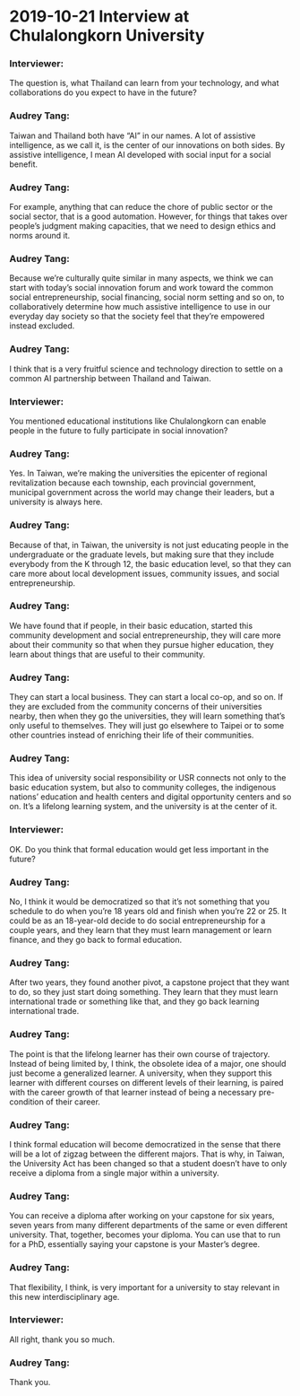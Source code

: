 # 2019-10-21 Interview at Chulalongkorn University

### Interviewer:
The question is, what Thailand can learn from your technology, and what collaborations do you expect to have in the future?

### Audrey Tang:
Taiwan and Thailand both have “AI” in our names. A lot of assistive intelligence, as we call it, is the center of our innovations on both sides. By assistive intelligence, I mean AI developed with social input for a social benefit.

### Audrey Tang:
For example, anything that can reduce the chore of public sector or the social sector, that is a good automation. However, for things that takes over people’s judgment making capacities, that we need to design ethics and norms around it.

### Audrey Tang:
Because we’re culturally quite similar in many aspects, we think we can start with today’s social innovation forum and work toward the common social entrepreneurship, social financing, social norm setting and so on, to collaboratively determine how much assistive intelligence to use in our everyday day society so that the society feel that they’re empowered instead excluded.

### Audrey Tang:
I think that is a very fruitful science and technology direction to settle on a common AI partnership between Thailand and Taiwan.

### Interviewer:
You mentioned educational institutions like Chulalongkorn can enable people in the future to fully participate in social innovation?

### Audrey Tang:
Yes. In Taiwan, we’re making the universities the epicenter of regional revitalization because each township, each provincial government, municipal government across the world may change their leaders, but a university is always here.

### Audrey Tang:
Because of that, in Taiwan, the university is not just educating people in the undergraduate or the graduate levels, but making sure that they include everybody from the K through 12, the basic education level, so that they can care more about local development issues, community issues, and social entrepreneurship.

### Audrey Tang:
We have found that if people, in their basic education, started this community development and social entrepreneurship, they will care more about their community so that when they pursue higher education, they learn about things that are useful to their community.

### Audrey Tang:
They can start a local business. They can start a local co-op, and so on. If they are excluded from the community concerns of their universities nearby, then when they go the universities, they will learn something that’s only useful to themselves. They will just go elsewhere to Taipei or to some other countries instead of enriching their life of their communities.

### Audrey Tang:
This idea of university social responsibility or USR connects not only to the basic education system, but also to community colleges, the indigenous nations’ education and health centers and digital opportunity centers and so on. It’s a lifelong learning system, and the university is at the center of it.

### Interviewer:
OK. Do you think that formal education would get less important in the future?

### Audrey Tang:
No, I think it would be democratized so that it’s not something that you schedule to do when you’re 18 years old and finish when you’re 22 or 25. It could be as an 18-year-old decide to do social entrepreneurship for a couple years, and they learn that they must learn management or learn finance, and they go back to formal education.

### Audrey Tang:
After two years, they found another pivot, a capstone project that they want to do, so they just start doing something. They learn that they must learn international trade or something like that, and they go back learning international trade.

### Audrey Tang:
The point is that the lifelong learner has their own course of trajectory. Instead of being limited by, I think, the obsolete idea of a major, one should just become a generalized learner. A university, when they support this learner with different courses on different levels of their learning, is paired with the career growth of that learner instead of being a necessary pre-condition of their career.

### Audrey Tang:
I think formal education will become democratized in the sense that there will be a lot of zigzag between the different majors. That is why, in Taiwan, the University Act has been changed so that a student doesn’t have to only receive a diploma from a single major within a university.

### Audrey Tang:
You can receive a diploma after working on your capstone for six years, seven years from many different departments of the same or even different university. That, together, becomes your diploma. You can use that to run for a PhD, essentially saying your capstone is your Master’s degree.

### Audrey Tang:
That flexibility, I think, is very important for a university to stay relevant in this new interdisciplinary age.

### Interviewer:
All right, thank you so much.

### Audrey Tang:
Thank you.

